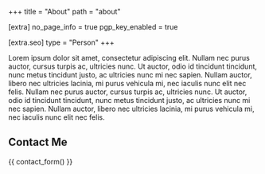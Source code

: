+++
title = "About"
path = "about"

[extra]
no_page_info = true
pgp_key_enabled = true

[extra.seo]
type = "Person"
+++

Lorem ipsum dolor sit amet, consectetur adipiscing elit. Nullam nec purus auctor, cursus turpis ac, ultricies nunc. Ut auctor, odio id tincidunt tincidunt, nunc metus tincidunt justo, ac ultricies nunc mi nec sapien. Nullam auctor, libero nec ultricies lacinia, mi purus vehicula mi, nec iaculis nunc elit nec felis. Nullam nec purus auctor, cursus turpis ac, ultricies nunc. Ut auctor, odio id tincidunt tincidunt, nunc metus tincidunt justo, ac ultricies nunc mi nec sapien. Nullam auctor, libero nec ultricies lacinia, mi purus vehicula mi, nec iaculis nunc elit nec felis.

## Contact Me

{{ contact_form() }}

